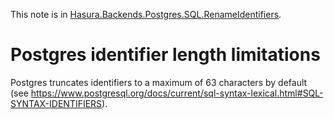 This note is in [Hasura.Backends.Postgres.SQL.RenameIdentifiers](https://github.com/hasura/graphql-engine/blob/master/server/src-lib/Hasura/Backends/Postgres/SQL/RenameIdentifiers.hs#L36).

# Postgres identifier length limitations

Postgres truncates identifiers to a maximum of 63 characters by default (see
https://www.postgresql.org/docs/current/sql-syntax-lexical.html#SQL-SYNTAX-IDENTIFIERS).

